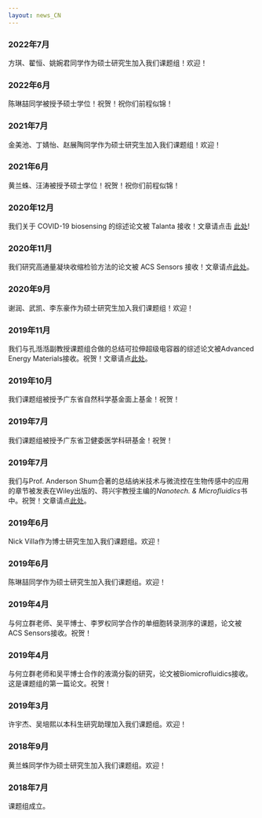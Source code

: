 ```yaml
---
layout: news_CN
---
```


<div class="container left">
    <div class="content">
        <h3>2022年7月</h3>
        <p>方琪、翟恒、姚婉君同学作为硕士研究生加入我们课题组！欢迎！</p>
    </div>
</div>	

<div class="container left">
    <div class="content">
        <h3>2022年6月</h3>
        <p>陈琳喆同学被授予硕士学位！祝贺！祝你们前程似锦！</p>
    </div>
</div>	


<div class="container right">
    <div class="content">
        <h3>2021年7月</h3>
        <p>金美池、丁婧怡、赵展陶同学作为硕士研究生加入我们课题组！欢迎！</p>
    </div>
</div>	

<div class="container right">
    <div class="content">
        <h3>2021年6月</h3>
        <p>黄兰蛛、汪涛被授予硕士学位！祝贺！祝你们前程似锦！</p>
    </div>
</div>	


<div class="container left">
    <div class="content">
        <h3>2020年12月</h3>
        <p>我们关于 COVID-19 biosensing 的综述论文被 Talanta 接收！文章请点击 <a href="docs/2020_Talanta_Chen.pdf">此处</a>!</p>
    </div>
</div>	


<div class="container right">
    <div class="content">
        <h3>2020年11月</h3>
        <p>我们研究高通量凝块收缩检验方法的论文被 ACS Sensors 接收！文章请点<a href="docs/2020_ACSSensors_Huang.pdf">此处</a>。</p>
    </div>
</div>		
	
<div class="container left">
    <div class="content">
        <h3>2020年9月</h3>
        <p>谢润、武凯、李东豪作为硕士研究生加入我们课题组！欢迎！</p>
    </div>
</div>	
	
<div class="container right">
    <div class="content">
        <h3>2019年11月</h3>
        <p>我们与孔湉湉副教授课题组合做的总结可拉伸超级电容器的综述论文被Advanced Energy Materials接收。祝贺！文章请点<a href="docs/2019_AEM_Chen.pdf">此处</a>。</p>
    </div>
</div>	

<div class="container left">
    <div class="content">
        <h3>2019年10月</h3>
        <p>我们课题组被授予广东省自然科学基金面上基金！祝贺！</p>
    </div>
</div>	

<div class="container right">
    <div class="content">
        <h3>2019年7月</h3>
        <p>我们课题组被授予广东省卫健委医学科研基金！祝贺！</p>
    </div>
</div>		 
	
	
<div class="container left">
    <div class="content">
        <h3>2019年7月</h3>
        <p>我们与Prof. Anderson Shum合著的总结纳米技术与微流控在生物传感中的应用的章节被发表在Wiley出版的、蒋兴宇教授主编的<i>Nanotech. & Microfluidics</i>书中。祝贺！文章请点<a href="docs/2019_NanoAndMicrofluidics_Li.pdf">此处</a>。</p>
    </div>
</div>


	
<div class="container right">
    <div class="content">
        <h3>2019年6月</h3>
        <p>Nick Villa作为博士研究生加入我们课题组。欢迎！</p>
    </div>
</div>	
	
<div class="container right">
    <div class="content">
        <h3>2019年6月</h3>
        <p>陈琳喆同学作为硕士研究生加入我们课题组。欢迎！</p>
    </div>
</div>

<div class="container left">
    <div class="content">
        <h3>2019年4月</h3>
        <p>与何立群老师、吴平博士、李罗权同学合作的单细胞转录测序的课题，论文被ACS Sensors接收。祝贺！</p>
    </div>
</div>
	  
<div class="container left">
    <div class="content">
        <h3>2019年4月</h3>
        <p>与何立群老师和吴平博士合作的液滴分裂的研究，论文被Biomicrofluidics接收。这是课题组的第一篇论文。祝贺！</p>
    </div>
</div>
	  
<div class="container right">
    <div class="content">
        <h3>2019年3月</h3>
        <p>许宇杰、吴培熙以本科生研究助理加入我们课题组。欢迎！</p>
    </div>
</div>
	  
<div class="container left">
    <div class="content">
        <h3>2018年9月</h3>
        <p>黄兰蛛同学作为硕士研究生加入我们课题组。欢迎！</p>
    </div>
</div>
	  
<div class="container right">
    <div class="content">
        <h3>2018年7月</h3>
        <p>课题组成立。</p>
    </div>
</div>